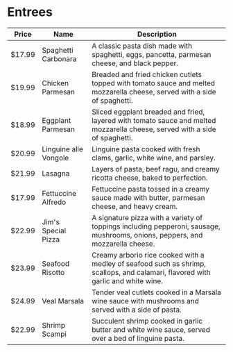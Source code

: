 # Entrees

| Price    | Name                      | Description                                                                                             |
| -------- | -------------------------| --------------------------------------------------------------------------------------------------------|
| $17.99   | Spaghetti Carbonara      | A classic pasta dish made with spaghetti, eggs, pancetta, parmesan cheese, and black pepper.            |
| $19.99   | Chicken Parmesan         | Breaded and fried chicken cutlets topped with tomato sauce and melted mozzarella cheese, served with a side of spaghetti. |
| $18.99   | Eggplant Parmesan        | Sliced eggplant breaded and fried, layered with tomato sauce and melted mozzarella cheese, served with a side of spaghetti. |
| $20.99   | Linguine alle Vongole    | Linguine pasta cooked with fresh clams, garlic, white wine, and parsley.                                 |
| $21.99   | Lasagna                  | Layers of pasta, beef ragu, and creamy ricotta cheese, baked to perfection.                              |
| $17.99   | Fettuccine Alfredo       | Fettuccine pasta tossed in a creamy sauce made with butter, parmesan cheese, and heavy cream.             |
| $22.99   | Jim's Special Pizza      | A signature pizza with a variety of toppings including pepperoni, sausage, mushrooms, onions, peppers, and mozzarella cheese. |
| $23.99   | Seafood Risotto          | Creamy arborio rice cooked with a medley of seafood such as shrimp, scallops, and calamari, flavored with garlic and white wine. |
| $24.99   | Veal Marsala             | Tender veal cutlets cooked in a Marsala wine sauce with mushrooms and served with a side of pasta.        |
| $22.99   | Shrimp Scampi            | Succulent shrimp cooked in garlic butter and white wine sauce, served over a bed of linguine pasta.      |